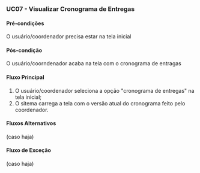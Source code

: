 ### UC07 - Visualizar Cronograma de Entregas

#### Pré-condições
O usuário/coordenador precisa estar na tela inicial

#### Pós-condição
O usuário/coorndenador acaba na tela com o cronograma de entragas

#### Fluxo Principal
1. O usuário/coordenador seleciona a opção "cronograma de entregas" na tela inicial;
2. O sitema carrega a tela com o versão atual do cronograma feito pelo coordenador.

#### Fluxos Alternativos
(caso haja)

#### Fluxo de Exceção
(caso haja)
